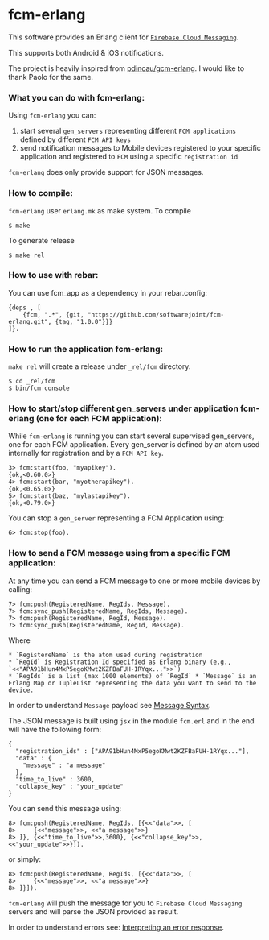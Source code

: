 fcm-erlang
=======

This software provides an Erlang client for [`Firebase Cloud Messaging`](https://firebase.google.com/docs/cloud-messaging).

This supports both Android & iOS notifications.

The project is heavily inspired from [pdincau/gcm-erlang](https://github.com/pdincau/gcm-erlang). I would like to thank Paolo for the same.

### What you can do with fcm-erlang:

Using `fcm-erlang` you can:

1. start several `gen_servers` representing different `FCM applications` defined by different `FCM API keys`
2. send notification messages to Mobile devices registered to your specific application and registered to `FCM` using a specific `registration id`

`fcm-erlang` does only provide support for JSON messages.

### How to compile:

`fcm-erlang` user `erlang.mk` as make system. To compile

    $ make
    
To generate release

    $ make rel
    
### How to use with rebar:

You can use fcm_app as a dependency in your rebar.config:

    {deps , [
        {fcm, ".*", {git, "https://github.com/softwarejoint/fcm-erlang.git", {tag, "1.0.0"}}}
    ]}.

### How to run the application fcm-erlang:

`make rel` will create a release under `_rel/fcm` directory. 

    $ cd _rel/fcm
    $ bin/fcm console

### How to start/stop different gen_servers under application fcm-erlang (one for each FCM application):

While `fcm-erlang` is running you can start several supervised gen_servers, one for each FCM application. Every gen_server is defined by an atom used internally for registration and by a `FCM API key`.

    3> fcm:start(foo, "myapikey").
    {ok,<0.60.0>}
    4> fcm:start(bar, "myotherapikey").
    {ok,<0.65.0>}
    5> fcm:start(baz, "mylastapikey").
    {ok,<0.79.0>}

You can stop a `gen_server` representing a FCM Application using:

    6> fcm:stop(foo).

### How to send a FCM message using from a specific FCM application:

At any time you can send a FCM message to one or more mobile devices by calling:

    7> fcm:push(RegisteredName, RegIds, Message).
    7> fcm:sync_push(RegisteredName, RegIds, Message).
    7> fcm:push(RegisteredName, RegId, Message).
    7> fcm:sync_push(RegisteredName, RegId, Message).

Where
 
	* `RegistereName` is the atom used during registration
	* `RegId` is Registration Id specified as Erlang binary (e.g., `<<"APA91bHun4MxP5egoKMwt2KZFBaFUH-1RYqx...">>`)
	* `RegIds` is a list (max 1000 elements) of `RegId`	* `Message` is an Erlang Map or TupleList representing the data you want to send to the device.

In order to understand `Message` payload see [Message Syntax](https://firebase.google.com/docs/cloud-messaging/http-server-ref#send-downstream).


The JSON message is built using `jsx` in the module `fcm.erl` and in the end will have the following form:

    {
      "registration_ids" : ["APA91bHun4MxP5egoKMwt2KZFBaFUH-1RYqx..."],
      "data" : {
        "message" : "a message"
      },
      "time_to_live" : 3600,
      "collapse_key" : "your_update"
    }

You can send this message using:

    8> fcm:push(RegisteredName, RegIds, [{<<"data">>, [
    8>     {<<"message">>, <<"a message">>}
    8> ]}, {<<"time_to_live">>,3600}, {<<"collapse_key">>,<<"your_update">>}]).

or simply:

    8> fcm:push(RegisteredName, RegIds, [{<<"data">>, [
    8>     {<<"message">>, <<"a message">>}
    8> ]}]).

`fcm-erlang` will push the message for you to `Firebase Cloud Messaging` servers and will parse the JSON provided as result.

In order to understand errors see: [Interpreting an error response](https://firebase.google.com/docs/cloud-messaging/http-server-ref#error-codes).
